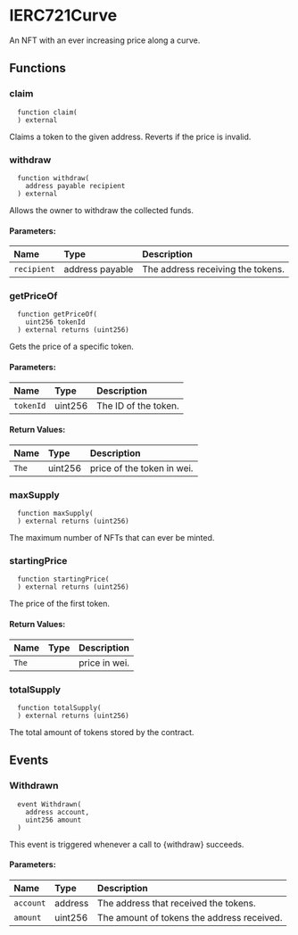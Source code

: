 # IERC721Curve

An NFT with an ever increasing price along a curve.



## Functions
### claim
```solidity
  function claim(
  ) external
```
Claims a token to the given address. Reverts if the price is invalid.



### withdraw
```solidity
  function withdraw(
    address payable recipient
  ) external
```
Allows the owner to withdraw the collected funds.


#### Parameters:
| Name | Type | Description                                                          |
| :--- | :--- | :------------------------------------------------------------------- |
|`recipient` | address payable | The address receiving the tokens.

### getPriceOf
```solidity
  function getPriceOf(
    uint256 tokenId
  ) external returns (uint256)
```
Gets the price of a specific token.


#### Parameters:
| Name | Type | Description                                                          |
| :--- | :--- | :------------------------------------------------------------------- |
|`tokenId` | uint256 | The ID of the token.

#### Return Values:
| Name                           | Type          | Description                                                                  |
| :----------------------------- | :------------ | :--------------------------------------------------------------------------- |
|`The`| uint256 | price of the token in wei.
### maxSupply
```solidity
  function maxSupply(
  ) external returns (uint256)
```
The maximum number of NFTs that can ever be minted.



### startingPrice
```solidity
  function startingPrice(
  ) external returns (uint256)
```
The price of the first token.



#### Return Values:
| Name                           | Type          | Description                                                                  |
| :----------------------------- | :------------ | :--------------------------------------------------------------------------- |
|`The`|  | price in wei.
### totalSupply
```solidity
  function totalSupply(
  ) external returns (uint256)
```
The total amount of tokens stored by the contract.



## Events
### Withdrawn
```solidity
  event Withdrawn(
    address account,
    uint256 amount
  )
```
This event is triggered whenever a call to {withdraw} succeeds.


#### Parameters:
| Name                           | Type          | Description                                    |
| :----------------------------- | :------------ | :--------------------------------------------- |
|`account`| address | The address that received the tokens.
|`amount`| uint256 | The amount of tokens the address received.

